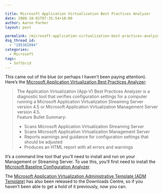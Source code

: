 ```yaml
---

title: Microsoft Application Virtualization Best Practices Analyzer
date: 2008-10-01T07:35:54+10:00
author: Aaron Parker
layout: post

permalink: /microsoft-application-virtualization-best-practices-analyzer/
dsq_thread_id:
  - "195381094"
categories:
  - Microsoft
tags:
  - SoftGrid
---
```

This came out of the blue (or perhaps I haven’t been paying attention). Here’s the [Microsoft Application Virtualization Best Practices Analyzer](http://www.microsoft.com/downloads/details.aspx?FamilyID=1a091960-1c9f-4bfc-9247-284e83c07d02&DisplayLang=en):

> The Application Virtualization (App-V) Best Practices Analyzer is a diagnostic tool that verifies configuration settings for a computer running a Microsoft Application Virtualization Streaming Server version 4.5 or Microsoft Application Virtualization Management Server version 4.5.  
> Feature Bullet Summary:
> 
>   * Scans Microsoft Application Virtualization Streaming Server
>   * Scans Microsoft Application Virtualization Management Server
>   * Reports warnings and guidance for configuration settings that should be adjusted
>   * Produces an HTML report with all errors and warnings

It’s a command line tool that you’ll need to install and run on your Management or Streaming Server. To use this, you’ll first need to install the [Microsoft Baseline Configuration Analyzer](http://www.microsoft.com/downloads/details.aspx?FamilyId=DB70824D-ABAE-4A92-9AA2-1F43C0FA49B3&displaylang=en).

The [Microsoft Application Virtualization Administrative Template (ADM Template)](http://www.microsoft.com/downloads/details.aspx?FamilyID=67cdf9d2-7e8e-4d76-a552-fd82dbbff9bc&DisplayLang=en) has also been released to the Downloads Centre, so if you haven’t been able to get a hold of it previously, now you can.